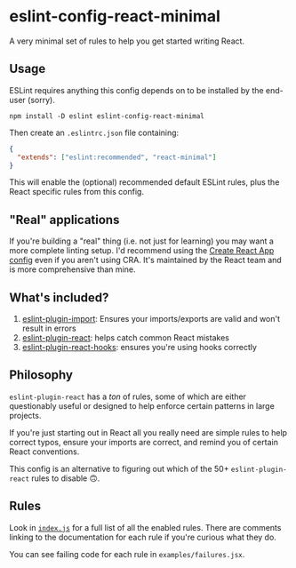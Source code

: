 # eslint-config-react-minimal

A very minimal set of rules to help you get started writing React.

## Usage

ESLint requires anything this config depends on to be installed by the end-user (sorry).

```shell
npm install -D eslint eslint-config-react-minimal
```

Then create an `.eslintrc.json` file containing:

```json
{
  "extends": ["eslint:recommended", "react-minimal"]
}
```

This will enable the (optional) recommended default ESLint rules, plus the React specific rules from this config.

## "Real" applications

If you're building a "real" thing (i.e. not just for learning) you may want a more complete linting setup. I'd recommend using the [Create React App config](https://www.npmjs.com/package/eslint-config-react-app) even if you aren't using CRA. It's maintained by the React team and is more comprehensive than mine.

## What's included?

1. [eslint-plugin-import](https://github.com/benmosher/eslint-plugin-import): Ensures your imports/exports are valid and won't result in errors
1. [eslint-plugin-react](https://github.com/yannickcr/eslint-plugin-react): helps catch common React mistakes
1. [eslint-plugin-react-hooks](https://www.npmjs.com/package/eslint-plugin-react-hooks): ensures you're using hooks correctly

## Philosophy

`eslint-plugin-react` has a _ton_ of rules, some of which are either questionably useful or designed to help enforce certain patterns in large projects.

If you're just starting out in React all you really need are simple rules to help correct typos, ensure your imports are correct, and remind you of certain React conventions.

This config is an alternative to figuring out which of the 50+ `eslint-plugin-react` rules to disable 🙃.

## Rules

Look in [`index.js`](./index.js) for a full list of all the enabled rules. There are comments linking to the documentation for each rule if you're curious what they do.

You can see failing code for each rule in `examples/failures.jsx`.
